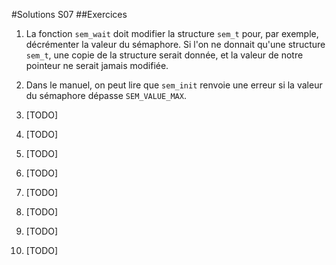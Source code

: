 #Solutions S07
##Exercices
1. La fonction `sem_wait` doit modifier la structure `sem_t` pour, par exemple, décrémenter la valeur du sémaphore.
  Si l'on ne donnait qu'une structure `sem_t`, une copie de la structure serait donnée, et la valeur de notre pointeur ne serait jamais modifiée.

2. Dans le manuel, on peut lire que `sem_init` renvoie une erreur si la valeur du sémaphore dépasse `SEM_VALUE_MAX`.

3. [TODO]

4. [TODO]

5. [TODO]

6. [TODO]

7. [TODO]

8. [TODO]

9. [TODO]

10. [TODO]
